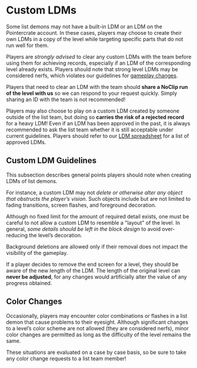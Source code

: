 <div class='panel fade js-scroll-anim' data-anim='fade'>

# Custom LDMs

Some list demons may not have a built-in LDM or an LDM on the Pointercrate account. In these cases, players may choose to create their own LDMs in a copy of the level while targeting specific parts that do not run well for them. 

Players are *strongly advised* to clear any custom LDMs with the team before using them for achieving records, especially if an LDM of the corresponding level already exists. Players should note that strong level LDMs may be considered nerfs, which violates our guidelines for [gameplay changes](/guidelines/eligibility/#gameplay).

Players that need to clear an LDM with the team should **share a NoClip run of the level with us** so we can respond to your request quickly. Simply sharing an ID with the team is not recommended!
  
Players may also choose to play on a custom LDM created by someone outside of the list team, but doing so **carries the risk of a rejected record** for a heavy LDM! Even if an LDM has been approved in the past, it is always recommended to ask the list team whether it is still acceptable under current guidelines. Players should refer to our [LDM spreadsheet](https://docs.google.com/spreadsheets/d/1FqcYP8IwYstIueKWnow9b_07tscVNZBYIZyv-2SrH4o/edit?usp=sharing) for a list of approved LDMs.

## Custom LDM Guidelines

This subsection describes general points players should note when creating LDMs of list demons. 

For instance, a custom LDM may not *delete or otherwise alter any object that obstructs the player’s vision*. Such objects include but are not limited to fading transitions, screen flashes, and foreground decoration. 

Although no fixed limit for the amount of required detail exists, one must be careful to not allow a custom LDM to resemble a "layout" of the level. In general, *some details should be left in the block design* to avoid over-reducing the level’s decoration.

Background deletions are allowed only if their removal does not impact the visibility of the gameplay. 

If a player decides to remove the end screen for a level, they should be aware of the new length of the LDM. The length of the original level can **never be adjusted**, for any changes would artificially alter the value of any progress obtained.

## Color Changes

Occasionally, players may encounter color combinations or flashes in a list demon that cause problems to their eyesight. Although significant changes to a level’s color scheme are not allowed (they are considered nerfs), minor color changes are permitted as long as the difficulty of the level remains the same. 

These situations are evaluated on a case by case basis, so be sure to take any color change requests to a list team member!

</div>
